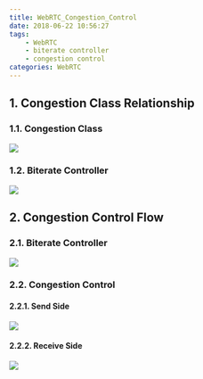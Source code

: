 ```yaml
---
title: WebRTC_Congestion_Control
date: 2018-06-22 10:56:27
tags:
    - WebRTC
    - biterate controller
    - congestion control
categories: WebRTC    
---
```


## 1. Congestion Class Relationship

### 1.1. Congestion Class
![](https://raw.githubusercontent.com/JShell07/jshell07.github.io/master/images/webRTC/CongestionControl/WebRTC_Congestion_Controll_Class.png)

<!--more-->

### 1.2. Biterate Controller
![](https://raw.githubusercontent.com/JShell07/jshell07.github.io/master/images/webRTC/CongestionControl/WebRTC_Bitrate_Controller_Class.png)

## 2. Congestion Control Flow

### 2.1. Biterate Controller
![](https://raw.githubusercontent.com/JShell07/jshell07.github.io/master/images/webRTC/CongestionControl/WebRTC_Bitrate_Controller_Flow.png)

### 2.2. Congestion Control

#### 2.2.1. Send Side
![](https://raw.githubusercontent.com/JShell07/jshell07.github.io/master/images/webRTC/CongestionControl/WebRTC_Congestion_Controll_Send_Side.png)

#### 2.2.2. Receive Side
![](https://raw.githubusercontent.com/JShell07/jshell07.github.io/master/images/webRTC/CongestionControl/WebRTC_Congestion_Controll_Receive_Side.png)